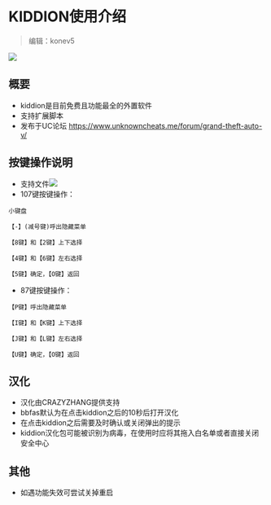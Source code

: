 
# KIDDION使用介绍
> 编辑：konev5

<img src=https://img.kookapp.cn/assets/2022-07/vqX7jhJaC909q090.png>

## 概要
- kiddion是目前免费且功能最全的外置软件
- 支持扩展脚本
- 发布于UC论坛 https://www.unknowncheats.me/forum/grand-theft-auto-v/

## 按键操作说明
- 支持文件<IMG SRC=https://img.kookapp.cn/assets/2022-07/GYvB6zTs9s0iu0eo.png>
- 107键按键操作：

`小键盘`

`【-】(减号键)呼出隐藏菜单`

`【8键】和【2键】上下选择`

`【4键】和【6键】左右选择`

`【5键】确定，【O键】返回`

- 87键按键操作：

`【P键】呼出隐藏菜单`

`【I键】和【K键】上下选择`

`【J键】和【L键】左右选择`

`【U键】确定，【O键】返回`

## 汉化
- 汉化由CRAZYZHANG提供支持
- bbfas默认为在点击kiddion之后的10秒后打开汉化
- 在点击kiddion之后需要及时确认或关闭弹出的提示
- kiddion汉化包可能被识别为病毒，在使用时应将其拖入白名单或者直接关闭安全中心

## 其他
- 如遇功能失效可尝试关掉重启